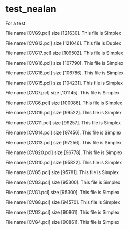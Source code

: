 # test_nealan
For a test

File name [CVG9.pcl] size [121630]. This file is Simplex

File name [CVG12.pcl] size [121046]. This file is Duplex

File name [CVG17.pcl] size [109502]. This file is Simplex

File name [CVG16.pcl] size [107790]. This file is Simplex

File name [CVG18.pcl] size [106786]. This file is Simplex

File name [CVG15.pcl] size [104231]. This file is Simplex

File name [CVG7.pcl] size [101145]. This file is Simplex

File name [CVG6.pcl] size [100086]. This file is Simplex

File name [CVG19.pcl] size [99522]. This file is Simplex

File name [CVG11.pcl] size [99257]. This file is Simplex

File name [CVG14.pcl] size [97456]. This file is Simplex

File name [CVG13.pcl] size [97256]. This file is Simplex

File name [CVG20.pcl] size [96778]. This file is Simplex

File name [CVG10.pcl] size [95822]. This file is Simplex

File name [CVG5.pcl] size [95781]. This file is Simplex

File name [CVG3.pcl] size [95300]. This file is Simplex

File name [CVG1.pcl] size [95300]. This file is Simplex

File name [CVG8.pcl] size [94570]. This file is Simplex

File name [CVG2.pcl] size [90861]. This file is Simplex

File name [CVG4.pcl] size [90861]. This file is Simplex
